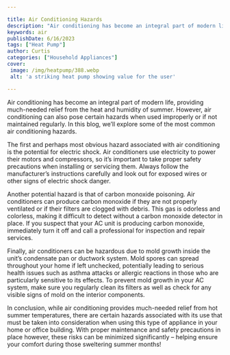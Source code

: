 ```yaml
---

title: Air Conditioning Hazards
description: "Air conditioning has become an integral part of modern life, providing much-needed relief from the heat and humidity of summer. Ho...check it out to learn"
keywords: air
publishDate: 6/16/2023
tags: ["Heat Pump"]
author: Curtis
categories: ["Household Appliances"]
cover: 
 image: /img/heatpump/388.webp
 alt: 'a striking heat pump showing value for the user'

---
```


Air conditioning has become an integral part of modern life, providing much-needed relief from the heat and humidity of summer. However, air conditioning can also pose certain hazards when used improperly or if not maintained regularly. In this blog, we’ll explore some of the most common air conditioning hazards.

The first and perhaps most obvious hazard associated with air conditioning is the potential for electric shock. Air conditioners use electricity to power their motors and compressors, so it’s important to take proper safety precautions when installing or servicing them. Always follow the manufacturer’s instructions carefully and look out for exposed wires or other signs of electric shock danger. 

Another potential hazard is that of carbon monoxide poisoning. Air conditioners can produce carbon monoxide if they are not properly ventilated or if their filters are clogged with debris. This gas is odorless and colorless, making it difficult to detect without a carbon monoxide detector in place. If you suspect that your AC unit is producing carbon monoxide, immediately turn it off and call a professional for inspection and repair services. 

Finally, air conditioners can be hazardous due to mold growth inside the unit’s condensate pan or ductwork system. Mold spores can spread throughout your home if left unchecked, potentially leading to serious health issues such as asthma attacks or allergic reactions in those who are particularly sensitive to its effects. To prevent mold growth in your AC system, make sure you regularly clean its filters as well as check for any visible signs of mold on the interior components. 

In conclusion, while air conditioning provides much-needed relief from hot summer temperatures, there are certain hazards associated with its use that must be taken into consideration when using this type of appliance in your home or office building. With proper maintenance and safety precautions in place however, these risks can be minimized significantly – helping ensure your comfort during those sweltering summer months!
